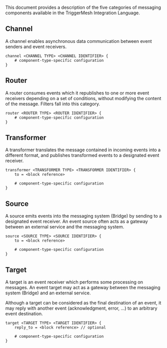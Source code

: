 This document provides a description of the five categories of messaging components available in the TriggerMesh Integration Language.

## Channel

A channel enables asynchronous data communication between event senders and event receivers.

```hcl
channel <CHANNEL TYPE> <CHANNEL IDENTIFIER> {
    # component-type-specific configuration
}
```

## Router

A router consumes events which it republishes to one or more event receivers depending on a set of conditions, without modifying the content of the message. Filters fall into this category.

```hcl
router <ROUTER TYPE> <ROUTER IDENTIFIER> {
    # component-type-specific configuration
}
```

## Transformer

A transformer translates the message contained in incoming events into a different format, and publishes transformed events to a designated event receiver.

```hcl
transformer <TRANSFORMER TYPE> <TRANSFORMER IDENTIFIER> {
    to = <block reference>

    # component-type-specific configuration
}
```

## Source

A source emits events into the messaging system (Bridge) by sending to a designated event receiver. An event source often acts as a gateway between an external service and the messaging system.

```hcl
source <SOURCE TYPE> <SOURCE IDENTIFIER> {
    to = <block reference>

    # component-type-specific configuration
}
```

## Target

A target is an event receiver which performs some processing on messages. An event target may act as a gateway between the messaging system (Bridge) and an external service.

Although a target can be considered as the final destination of an event, it may reply with another event (acknowledgment, error, ...) to an arbitrary event destination.

```hcl
target <TARGET TYPE> <TARGET IDENTIFIER> {
    reply_to = <block reference> // optional

    # component-type-specific configuration
}
```

